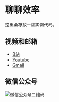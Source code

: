 # 聊聊效率

这里会存放一些实例代码。

## 视频和邮箱

* [B站](https://space.bilibili.com/41714858)
* [Youtube](https://www.youtube.com/channel/UC2XCsnKT75nzSVnEeeLR7sg)
* [Gmail](mailto:liaoliaoxiaolv@gmail.com)

## 微信公众号

![微信公众号二维码](image/saoma_sousuo.png)
